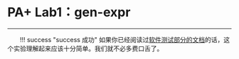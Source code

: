 <style>p { text-indent: 2em; }</style>

# PA+ Lab1：gen-expr

---
!!! success "success 成功"
    如果你已经阅读过[软件测试部分的文档](../PA/PA1_4.md)的话，这个实验理解起来应该十分简单。我们就不必多费口舌了。
